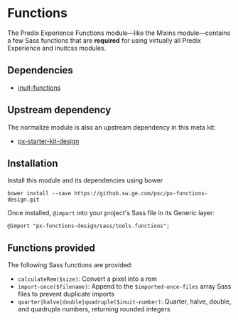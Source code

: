 # Functions

The Predix Experience Functions module—like the Mixins module—contains a few Sass functions that are **required** for using virtually all Predix Experience and inuitcss modules.

## Dependencies

* [inuit-functions](https://github.com/inuitcss/tools.functions)

## Upstream dependency

The normalize module is also an upstream dependency in this meta kit:

* [px-starter-kit-design](https://github.sw.ge.com/pxc/px-starter-kit-design)

## Installation

Install this module and its dependencies using bower

    bower install --save https://github.sw.ge.com/pxc/px-functions-design.git

Once installed, `@import` into your project's Sass file in its Generic layer:

    @import "px-functions-design/sass/tools.functions";

## Functions provided

The following Sass functions are provided:

* `calculateRem($size)`: Convert a pixel into a rem
* `import-once($filename)`: Append to the `$imported-once-files` array Sass files to prevent duplicate imports
* `quarter|halve|double|quadruple($inuit-number)`: Quarter, halve, double, and quadruple numbers, returning rounded integers
